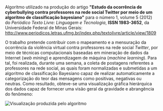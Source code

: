 Algoritmo utilizado na produção do artigo **"Estudo da ocorrência de cyberbullying contra professores na rede social Twitter por meio de um algoritmo de classificação bayesiano"** para o número 1, volume 5 (2012) do _Periódico Texto Livre: Linguagem e Tecnologia_, **ISSN 1983-3652**, da Universidade Federal de Minas Gerais: http://www.periodicos.letras.ufmg.br/index.php/textolivre/article/view/1809


O trabalho pretende contribuir com o mapeamento e a mensuração da ocorrência da violência virtual contra professores na rede social _Twitter_, por meio de técnicas computacionais baseadas em mineração de dados da Internet (_web mining_) e aprendizagem de máquina (_machine learning_). Para tal, foi realizada, durante uma semana, a coleta de postagens referentes a professores na rede social, as quais foram normalizadas e submetidas a um algoritmo de classificação Bayesiano capaz de realizar automaticamente a categorização do teor das mensagens como positivas, negativas ou neutras. Como resultado, obteve-se uma visualização gráfica hierárquica dos dados capaz de fornecer uma visão geral da gravidade e abrangência do fenômeno:

![Visualização produzida pelo algoritmo]('https://raw.github.com/rafjaa/analisador-cyberbullying-twitter/master/samples/exemplo_visualizacao.png')

